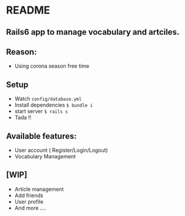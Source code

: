 # README

## Rails6 app to manage vocabulary and artciles.
## Reason:
  - Using corona season free time


## Setup
- Watch `config/database.yml`
- Install dependencies `$ bundle i`
- start server `$ rails s`
- Tada !!
 
## Available features:
- User account ( Register/Login/Logout)
- Vocabulary Management

## [WIP]
- Article management
- Add friends
- User profile
- And more ....
